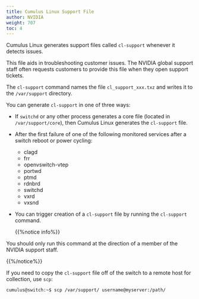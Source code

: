 ```yaml
---
title: Cumulus Linux Support File
author: NVIDIA
weight: 707
toc: 4
---
```


Cumulus Linux generates support files called `cl-support` whenever it detects issues.

This file aids in troubleshooting customer issues. The NVIDIA global support staff often requests customers to provide this file when they open support tickets.

The `cl-support` command names the file `cl_support_xxx.txz` and writes it to the `/var/support` directory.

You can generate `cl-support` in one of three ways:

- If `switchd` or any other process generates a core file (located in `/var/support/core`), then Cumulus Linux generates the `cl-support` file.
- After the first failure of one of the following monitored services after a switch reboot or power cycling:
    - clagd
    - frr
    - openvswitch-vtep
    - portwd
    - ptmd
    - rdnbrd
    - switchd
    - vxrd
    - vxsnd
- You can trigger creation of a `cl-support` file by running the `cl-support` command.

  {{%notice info%}}
  
You should only run this command at the direction of a member of the NVIDIA support staff.

{{%/notice%}}

If you need to copy the `cl-support` file off of the switch to a remote host for collection, use `scp`:

    cumulus@switch:~$ scp /var/support/ username@myserver:/path/
